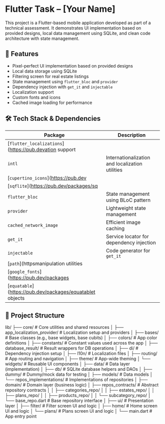 # Flutter Task – [Your Name]

This project is a Flutter-based mobile application developed as part of a technical assessment. It demonstrates UI implementation based on provided designs, local data management using SQLite, and clean code architecture with state management.

## 📱 Features

- Pixel-perfect UI implementation based on provided designs
- Local data storage using SQLite
- Filtering screen for real estate listings
- State management using `flutter_bloc` and `provider`
- Dependency injection with `get_it` and `injectable`
- Localization support
- Custom fonts and icons
- Cached image loading for performance

## 🛠️ Tech Stack & Dependencies

| Package | Description |
|--------|-------------|
| [`flutter_localizations`](https://pub.devation support |
| `intl` | Internationalization and localization utilities |
| [`cupertino_icons`](https://pub.dev |
| [`sqflite`](https://pub.dev/packages/sq
| `flutter_bloc` | State management using BLoC pattern |
| `provider` | Lightweight state management |
| `cached_network_image` | Efficient image caching |
| `get_it` | Service locator for dependency injection |
| `injectable` | Code generator for `get_it` |
| [`path`](httpsmanipulation utilities |
| [`google_fonts`](https://pub.dev/packages
| [`equatable`](https://pub.dev/packages/equatablet objects |

## 📂 Project Structure
lib/
├── core/                   # Core utilities and shared resources
│   ├── app_localization_provider/  # Localization setup and providers
│   ├── bases/                      # Base classes (e.g., base widgets, base cubits)
│   ├── colors/                     # App color definitions
│   ├── constants/                  # Constant values used across the app
│   ├── database_result/           # Result wrappers for DB operations
│   ├── di/                         # Dependency injection setup
│   ├── l10n/                       # Localization files
│   ├── routing/                    # App routing and navigation
│   ├── theme/                      # App-wide theming
│   └── widgets/                    # Reusable UI components
│
├── data/                   # Data layer (implementation)
│   ├── db/                         # SQLite database helpers and DAOs
│   ├── dummy/                      # Dummy/mock data for testing
│   ├── models/                     # Data models
│   └── repos_implementations/     # Implementations of repositories
│
├── domain/                # Domain layer (business logic)
│   ├── repos_contracts/           # Abstract repository contracts
│   │   ├── categories_repo/
│   │   ├── estates_repo/
│   │   ├── plans_repo/
│   │   ├── products_repo/
│   │   └── subcategory_repo/
│   └── base_repo.dart             # Base repository interface
│
├── ui/                    # Presentation layer
│   ├── filter/                    # Filter screen UI and logic
│   ├── home/                      # Home screen UI and logic
│   └── plans/                     # Plans screen UI and logic
│
└── main.dart              # App entry point
